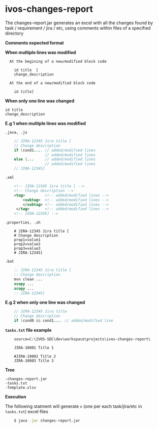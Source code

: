 # ivos-changes-report

The changes-report.jar generates an excel with all the changes found by task / requirement / jira / etc, using comments within files of a specified directory



**Comments expected format**

   **When multiple lines was modified**
   
      At the begining of a new/modified block code
```   
    id title  [
    change_description
```    
  
      At the end of a new/modified block code
```   
    id title]
```    
    
   **When only one line was changed**
```
id title
change_description
```
        
        
        

 **E.g 1 when multiple lines was modified**

   `.java, .js`
    
```JAVA    
    // JIRA-12345 Jira title [
    // Change description
    if (cond1.... // added/modified lines 
                  // added/modified lines 
    else {...     // added/modified lines 
                  // added/modified lines 
    // JIRA-12345]
```


   `.xml`
    
```xml    
    <!-- JIRA-12345 Jira title [ -->
    <!-- Change description -->
    <tag>         <!-- added/modified lines -->
        <subtag>  <!-- added/modified lines -->
        </subtag> <!-- added/modified lines -->
     </tag>       <!-- added/modified lines -->
    <!-- JIRA-12345] -->
```


   `.properties, .sh`
    
```properties    
    # JIRA-12345 Jira title [
    # Change description
    prop1=value1
    prop2=value2
    prop3=value3
    # JIRA-12345]
```

   `.bat`
    
```bat    
    :: JIRA-12345 Jira title [
    :: Change description
    mvn clean ...
    xcopy ...
    xcopy ...
    :: JIRA-12345]
```


 **E.g 2 when only one line was changed**

```JAVA     
    // JIRA-12345 Jira title 
    // Change description
    if (cond0 && cond1.... // added/modified line
```
    
    
 **`tasks.txt` file example**

```properties
    source=C:\IVOS-SDC\dev\workspace\projects\ivos-changes-report\

    JIRA-10001 Title 1

    #JIRA-10002 Title 2
    JIRA-10003 Title 3
```

**Tree**

    -changes-report.jar
    -tasks.txt
    -Template.xlsx
    


**Execution**
   
   The following statment will generate `n` (one per each task/jira/etc in `tasks.txt`) excel files
```bash
    $ java -jar changes-report.jar
```


